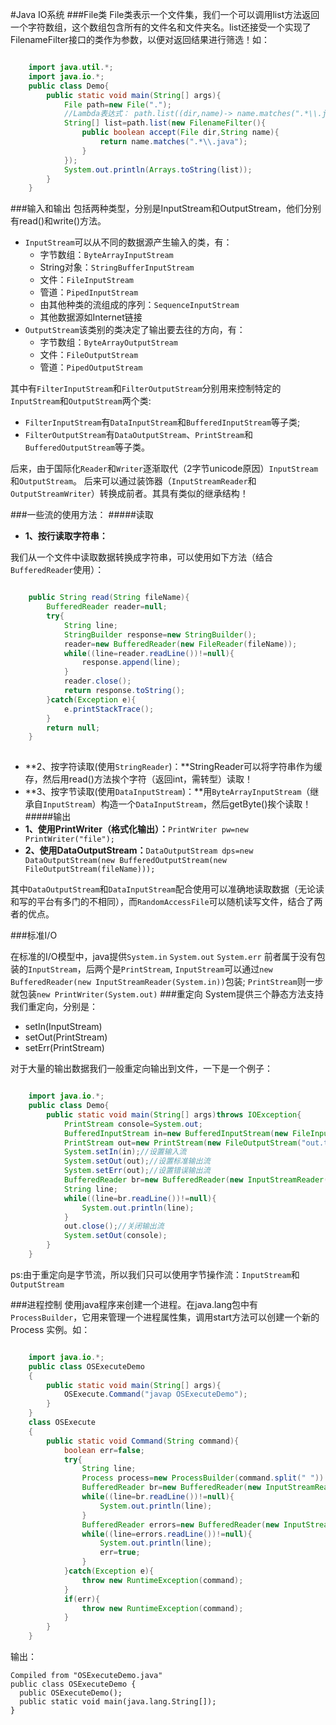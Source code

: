 #Java IO系统
###File类
File类表示一个文件集，我们一个可以调用list方法返回一个字符数组，这个数组包含所有的文件名和文件夹名。list还接受一个实现了FilenameFilter接口的类作为参数，以便对返回结果进行筛选！如：
```java

	import java.util.*;
	import java.io.*;
	public class Demo{
		public static void main(String[] args){
			File path=new File(".");
			//Lambda表达式： path.list((dir,name)-> name.matches(".*\\.java"));
			String[] list=path.list(new FilenameFilter(){
				public boolean accept(File dir,String name){
					return name.matches(".*\\.java");
				}
			});
			System.out.println(Arrays.toString(list));
		}
	}

```

###输入和输出
包括两种类型，分别是InputStream和OutputStream，他们分别有read()和write()方法。

- `InputStream`可以从不同的数据源产生输入的类，有：
	- 字节数组：`ByteArrayInputStream`
	- String对象：`StringBufferInputStream`
	- 文件：`FileInputStream`
	- 管道：`PipedInputStream`
	- 由其他种类的流组成的序列：`SequenceInputStream`
	- 其他数据源如Internet链接
- `OutputStream`该类别的类决定了输出要去往的方向，有：
	- 字节数组：`ByteArrayOutputStream`
	- 文件：`FileOutputStream`
	- 管道：`PipedOutputStream`


其中有`FilterInputStream`和`FilterOutputStream`分别用来控制特定的`InputStream`和`OutputStream`两个类:

- `FilterInputStream`有`DataInputStream`和`BufferedInputStream`等子类;
- `FilterOutputStream`有`DataOutputStream`、`PrintStream`和`BufferedOutputStream`等子类。

后来，由于国际化`Reader`和`Writer`逐渐取代（2字节unicode原因）`InputStream`和`OutputStream`。
后来可以通过装饰器（`InputStreamReader`和`OutputStreamWriter`）转换成前者。其具有类似的继承结构！

###一些流的使用方法：
#####读取
- **1、按行读取字符串：**

我们从一个文件中读取数据转换成字符串，可以使用如下方法（结合`BufferedReader`使用）：
```java

	public String read(String fileName){
		BufferedReader reader=null;
		try{
			String line;
			StringBuilder response=new StringBuilder();
			reader=new BufferedReader(new FileReader(fileName));
			while((line=reader.readLine())!=null){
				response.append(line);
			}
			reader.close();
			return response.toString();
		}catch(Exception e){
			e.printStackTrace();
		}
		return null;
	}
 
```

- **2、按字符读取(使用`StringReader`)：**StringReader可以将字符串作为缓存，然后用read()方法挨个字符（返回int，需转型）读取！
- **3、按字节读取(使用`DataInputStream`)：**用`ByteArrayInputStream`（继承自`InputStream`）构造一个`DataInputStream`，然后getByte()挨个读取！
#####输出
- **1、使用PrintWriter（格式化输出）：**`PrintWriter pw=new PrintWriter("file");`
- **2、使用DataOutputStream：**`DataOutputStream dps=new DataOutputStream(new BufferedOutputStream(new FileOutputStream(fileName)));`
	
其中`DataOutputStream`和`DataInputStream`配合使用可以准确地读取数据（无论读和写的平台有多门的不相同），而`RandomAccessFile`可以随机读写文件，结合了两者的优点。

###标准I/O

在标准的I/O模型中，java提供`System.in` `System.out` `System.err` 前者属于没有包装的`InputStream`，后两个是`PrintStream`,
`InputStream`可以通过`new BufferedReader(new InputStreamReader(System.in))`包装;
`PrintStream`则一步就包装`new PrintWriter(System.out)`
###重定向
System提供三个静态方法支持我们重定向，分别是：

- setIn(InputStream)
- setOut(PrintStream)
- setErr(PrintStream)

对于大量的输出数据我们一般重定向输出到文件，一下是一个例子：
```java

	import java.io.*;
	public class Demo{
		public static void main(String[] args)throws IOException{
			PrintStream console=System.out;
			BufferedInputStream in=new BufferedInputStream(new FileInputStream("Demo.java"));//重定向的InputStream
			PrintStream out=new PrintStream(new FileOutputStream("out.txt"));//重定向到out.txt
			System.setIn(in);//设置输入流
			System.setOut(out);//设置标准输出流
			System.setErr(out);//设置错误输出流
			BufferedReader br=new BufferedReader(new InputStreamReader(System.in));
			String line;
			while((line=br.readLine())!=null){
				System.out.println(line);
			}
			out.close();//关闭输出流
			System.setOut(console);	
		}
	}

``` 
ps:由于重定向是字节流，所以我们只可以使用字节操作流：`InputStream`和`OutputStream`

###进程控制
使用java程序来创建一个进程。在java.lang包中有`ProcessBuilder`，它用来管理一个进程属性集，调用start方法可以创建一个新的 Process 实例。如：
```java

    import java.io.*;
    public class OSExecuteDemo
    {
    	public static void main(String[] args){
    		OSExecute.Command("javap OSExecuteDemo");
    	}
    }
    class OSExecute
    {
    	public static void Command(String command){
    		boolean err=false;
    		try{
    			String line;
    			Process process=new ProcessBuilder(command.split(" ")).start();
    			BufferedReader br=new BufferedReader(new InputStreamReader(process.getInputStream()));
    			while((line=br.readLine())!=null){
    				System.out.println(line);
    			}
    			BufferedReader errors=new BufferedReader(new InputStreamReader(process.getErrorStream()));
    			while((line=errors.readLine())!=null){
    				System.out.println(line);
    				err=true;
    			}
    		}catch(Exception e){
    			throw new RuntimeException(command);
    		}
    		if(err){
    			throw new RuntimeException(command);
    		}
    	}
    }

```
输出：

    Compiled from "OSExecuteDemo.java"
    public class OSExecuteDemo {
      public OSExecuteDemo();
      public static void main(java.lang.String[]);
    }